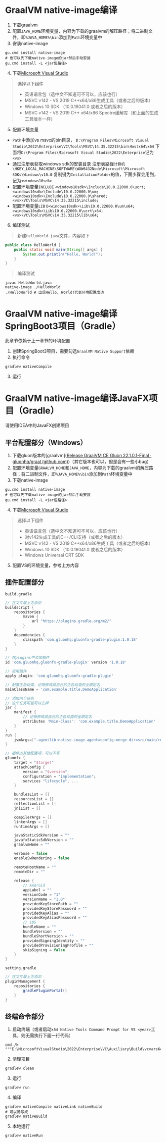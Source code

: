 # GraalVM native-image编译

1. 下载[graalvm]()
2. 配置`JAVA_HOME`环境变量，内容为下载的graalvm的解压路径；将二进制文件，即`%JAVA_HOME%\bin`添加到`Path`环境变量中
3. 安装native-image

```shell
gu.cmd install native-image
# 也可以先下载native-image的jar然后手动安装
gu.cmd install -L <jar包路径>
```

4. 下载[Microsoft Visual Studio](https://visualstudio.microsoft.com/downloads/)

> 选择以下组件
>  
> - 英语语言包（选中文不知道可不可以，应该也行）
> - MSVC v142 - VS 2019 C++x64/x86生成工具（或者之后的版本）
> - Windows 10 SDK （10.0.19041.0 或者之后的版本）
> - MSVC v142 - VS 2019 C++ x64/x86 Spectre缓解库（和上面的生成工具版本一样）


5. 配置环境变量

-  `Path`中添加vs msvc的bin目录，
`D:\Program Files\Microsoft Visual Studio\2022\Enterprise\VC\Tools\MSVC\14.35.32215\bin\Hostx64\x64`
下面将`D:\Program Files\Microsoft Visual Studio\2022\Enterprise`记为`<vs>` 
-  通过注册表获取windows sdk的安装目录
注册表路径`计算机\HKEY_LOCAL_MACHINE\SOFTWARE\WOW6432Node\Microsoft\Microsoft SDKs\Windows\v10.0`
复制键为`InstallationFolder`的值，下面步骤会用到，记为`<windows10sdk>` 
-  配置环境变量`INCLUDE`
`<windows10sdk>\Include\10.0.22000.0\ucrt;<windows10sdk>\Include\10.0.22000.0\um;<windows10sdk>\Include\10.0.22000.0\shared;<vs>\VC\Tools\MSVC\14.35.32215\include;` 
-  配置环境变量`LIB`
`D<windows10sdk>\Lib\10.0.22000.0\um\x64;<windows10sdk>\Lib\10.0.22000.0\ucrt\x64;<vs>\VC\Tools\MSVC\14.35.32215\lib\x64;` 

6. 编译测试
> 新建`HelloWorld.java`文件，内容如下

```java
public class HelloWorld {
    public static void main(String[] args) {
        System.out.println("Hello, World!");
    }
}
```
> 编译测试 

```shell
javac HelloWorld.java
native-image ./HelloWorld
./HelloWorld # 出现Hello, World!代表环境配置成功
```

# GraalVM native-image编译SpringBoot3项目（Gradle）

此章节依赖于上一章节的环境配置

1.  创建SpringBoot3项目，需要勾选`GraalVM Native Support`依赖 
2.  执行命令 

```
gradlew nativeCompile
```

3. 运行

# GraalVM native-image编译JavaFX项目（Gradle）

请使用IDEA中的JavaFX创建项目

## 平台配置部分（Windows）

1. 下载gluon版本的[graalvm]([Release GraalVM CE Gluon 22.1.0.1-Final · gluonhq/graal (github.com)](https://github.com/gluonhq/graal/releases/tag/gluon-22.1.0.1-Final))（其它版本也可以，但是会有一些小bug）
2. 配置环境变量`GRAALVM_HOME`和`JAVA_HOME`，内容为下载的graalvm的解压路径；将二进制文件，即`%JAVA_HOME%\bin`添加到`Path`环境变量中
3. 下载native-image

```shell
gu.cmd install native-image
# 也可以先下载native-image的jar然后手动安装
gu.cmd install -L <jar包路径>
```

4. 下载[Microsoft Visual Studio](https://visualstudio.microsoft.com/downloads/)

> 选择以下组件
>  
> - 英语语言包（选中文不知道可不可以，应该也行）
> - 对v142生成工具的C++/CLI支持（或者之后的版本）
> - MSVC v142 - VS 2019 C++x64/x86生成工具（或者之后的版本）
> - Windows 10 SDK （10.0.19041.0 或者之后的版本）
> - Windows Universal CRT SDK


5. 配置VS的环境变量，参考上方内容

## 插件配置部分

`build.gradle`

```groovy
// 在文件最上方添加
buildscript {
    repositories {
        maven {
            url "https://plugins.gradle.org/m2/"
        }
    }
    dependencies {
        classpath 'com.gluonhq:gluonfx-gradle-plugin:1.0.18'
    }
}

// 在plugins中添加插件
id 'com.gluonhq.gluonfx-gradle-plugin' version '1.0.18'

// 启用插件
apply plugin: 'com.gluonhq.gluonfx-gradle-plugin'

// 配置主启动类，记得修改成自己的主启动类的全限定名
mainClassName = 'com.example.title.DemoApplication'

// 添加两个任务
// 这个任务可能可以去掉
jar {
    manifest {
        // 记得修改成自己的主启动类的全限定名
        attributes 'Main-Class': 'com.example.title.DemoApplication'
    }
}
run {
    jvmArgs=["-agentlib:native-image-agent=config-merge-dir=src/main/resources/META-INF/native-image"]
}

// 插件的其他配置项，可以不写
gluonfx {
    target = "$target"
    attachConfig {
        version = "$version"
        configuration = "implementation";
        services "lifecycle", ...
    }

    bundlesList = []
    resourcesList = []
    reflectionList = []
    jniList = []

    compilerArgs = []
    linkerArgs = []
    runtimeArgs = []

    javaStaticSdkVersion = ""
    javafxStaticSdkVersion = ""
    graalvmHome = ""

    verbose = false
    enableSwRendering = false

    remoteHostName = ""
    remoteDir = ""
    
    release {
        // Android
        appLabel = ""
        versionCode = "1"
        versionName = "1.0"
        providedKeyStorePath = ""
        providedKeyStorePassword = ""
        providedKeyAlias = ""
        providedKeyAliasPassword = ""
        // iOS
        bundleName = ""
        bundleVersion = ""
        bundleShortVersion = ""
        providedSigningIdentity = ""
        providedProvisioningProfile = ""
        skipSigning = false
    }
}
```

`setting.gradle`

```groovy
// 在文件最上方添加
pluginManagement {
    repositories {
        gradlePluginPortal()
    }
}
```

## 终端命令部分

1. 启动终端（或者启动`x64 Native Tools Command Prompt for VS <year>`工具，则无需执行下面一行代码）

```shell
cmd /k """E:\MicrosoftVisualStudio\2022\Enterprise\VC\Auxiliary\Build\vcvars64.bat"
```

2. 清理项目

```shell
gradlew clean
```

3. 运行

```shell
gradlew run
```

4. 编译

```shell
gradlew nativeCompile nativeLink nativeBuild
# 可以简写成
gradlew nativeBuild
```

5. 本地运行

```shell
gradlew nativeRun
```
